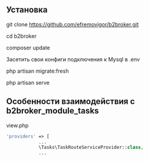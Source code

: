 ## Установка

git clone https://github.com/efremovigor/b2broker.git

cd b2broker

composer update

Засетить свои конфиги подключения к Mysql в .env

php artisan migrate:fresh

php artisan serve


## Особенности взаимодействия с b2broker_module_tasks

view.php
```php
'providers' => [
            ...
            \Tasks\TaskRouteServiceProvider::class,
            ...
```
